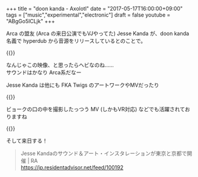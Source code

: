 +++
title = "doon kanda - Axolotl"
date = "2017-05-17T16:00:00+09:00"
tags = ["music","experimental","electronic"]
draft = false
youtube = "ABgGo5ICLjk"
+++

Arca の盟友 (Arca の来日公演でもVJやってた) Jesse Kanda が、doon kanda 名義で hyperdub から音源をリリースしているとのことで。

{{<youtube ABgGo5ICLjk>}}

なんじゃこの映像、と思ったらヘビなのね……  
サウンドはかなり Arca系だなー 

Jesse Kanda は他にも FKA Twigs のアートワークやMVだったり

{{<youtube kFtMl-uipA8>}}

ビョークの口の中を撮影したっつう MV  (しかもVR対応) などでも活躍されておりますね

{{<youtube iIhLCXmrCm8>}}

そして来日する！

> Jesse Kandaのサウンド＆アート・インスタレーションが東京と京都で開催 | RA  
> https://jp.residentadvisor.net/feed/100192
